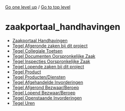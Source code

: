 <!-- generated by markdown-notes-tree -->

<!-- upward navigation links generated by markdown-notes-tree start here -->

[Go one level up](../SUMMARY.md) / [Go to top level](../../../SUMMARY.md)

<!-- upward navigation links generated by markdown-notes-tree end here -->

# zaakportaal_handhavingen

<!-- optional markdown-notes-tree directory description starts here -->

<!-- optional markdown-notes-tree directory description ends here -->

- [Zaakportaal Handhavingen](README.md)
- [Tegel Afgeronde zaken bij dit project](tegel_afgeronde_zaken_bij_dit_project.md)
- [Tegel Collegiale Toetsen](tegel_collegiale_toetsen.md)
- [Tegel Documenten Oorspronkelijke Zaak](tegel_documenten_oospronkelijke_zaak.md)
- [Tegel Inspecties Oorspronkelijke Zaak](tegel_inspecties_oorspronkelijke_zaak.md)
- [Tegel Lopende zaken bij dit project](tegel_lopende_zaken_bij_dit_project.md)
- [Tegel Product](tegel_product.md)
- [Tegel Producten/Diensten](tegel_producten_diensten.md)
- [Tegel Afgehandelde Invorderingen](tegel_tegel_afgehandelde_invorderingen.md)
- [Tegel Afgerond Bezwaar/Beroep](tegel_tegel_afgerond_bezwaar_beroep.md)
- [Tegel Lopend Bezwaar/Beroep](tegel_tegel_lopend_bezwaar_beroep.md)
- [Tegel Openstaande Invorderingen](tegel_tegel_openstaande_invorderingen.md)
- [Tegel Uren](tegel_uren.md)
